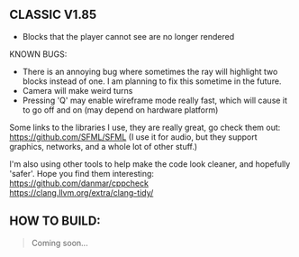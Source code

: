 <!--Copyright 2022 ramen

Licensed under the Apache License, Version 2.0 (the "License");
you may not use this file except in compliance with the License.
You may obtain a copy of the License at

    http://www.apache.org/licenses/LICENSE-2.0

Unless required by applicable law or agreed to in writing, software
distributed under the License is distributed on an "AS IS" BASIS,
WITHOUT WARRANTIES OR CONDITIONS OF ANY KIND, either express or implied.
See the License for the specific language governing permissions and
limitations under the License.-->



CLASSIC V1.85
------------
- Blocks that the player cannot see are no longer rendered 


KNOWN BUGS:
- There is an annoying bug where sometimes the ray will highlight two blocks instead of one. I am planning to fix this sometime in the future.
- Camera will make weird turns 
- Pressing 'Q' may enable wireframe mode really fast, which will cause it to go off and on (may depend on hardware platform)

Some links to the libraries I use, they are really great, go check them out:<br>
https://github.com/SFML/SFML (I use it for audio, but they support graphics, networks, and a whole lot of other stuff.)

I'm also using other tools to help make the code look cleaner, and hopefully 'safer'. Hope you find them interesting:
https://github.com/danmar/cppcheck<br>
https://clang.llvm.org/extra/clang-tidy/<br>

HOW TO BUILD:
-------------

> Coming soon...



